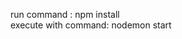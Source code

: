 run command : npm install                                                                                                                  
execute with command: nodemon start
